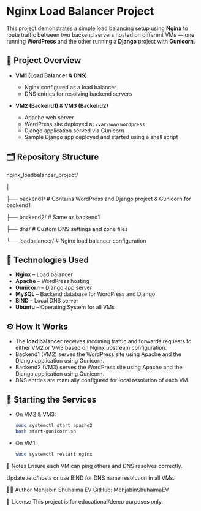 # Nginx Load Balancer Project

This project demonstrates a simple load balancing setup using **Nginx** to route traffic between two backend servers hosted on different VMs — one running **WordPress** and the other running a **Django** project with **Gunicorn**.

## 🧠 Project Overview

- **VM1 (Load Balancer & DNS)**
  - Nginx configured as a load balancer
  - DNS entries for resolving backend servers

- **VM2 (Backend1) & VM3 (Backend2)**
  - Apache web server
  - WordPress site deployed at `/var/www/wordpress`
  - Django application served via Gunicorn
  - Sample Django app deployed and started using a shell script

## 🗂️ Repository Structure

nginx_loadbalancer_project/

│

├── backend1/ # Contains WordPress and Django project & Gunicorn for backend1

├── backend2/ # Same as backend1

├── dns/ # Custom DNS settings and zone files

└── loadbalancer/ # Nginx load balancer configuration


## 🔧 Technologies Used

- **Nginx** – Load balancer
- **Apache** – WordPress hosting
- **Gunicorn** – Django app server
- **MySQL** – Backend database for WordPress and Django
- **BIND** – Local DNS server
- **Ubuntu** – Operating System for all VMs

## ⚙️ How It Works

- The **load balancer** receives incoming traffic and forwards requests to either VM2 or VM3 based on Nginx upstream configuration.
- Backend1 (VM2) serves the WordPress site using Apache and the Django application using Gunicorn.
- Backend2 (VM3) serves the WordPress site using Apache and the Django application using Gunicorn.
- DNS entries are manually configured for local resolution of each VM.

## 🚀 Starting the Services

- On VM2 & VM3:
  ```bash
  sudo systemctl start apache2
  bash start-gunicorn.sh
- On VM1:
  ```bash
  sudo systemctl restart nginx
📌 Notes
Ensure each VM can ping others and DNS resolves correctly.

Update /etc/hosts or use BIND for DNS name resolution in all VMs.

🧑‍💻 Author
Mehjabin Shuhaima EV
GitHub: MehjabinShuhaimaEV

📜 License
This project is for educational/demo purposes only.
